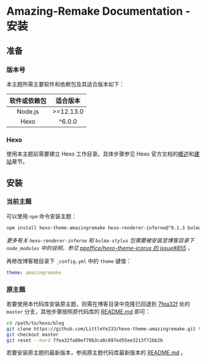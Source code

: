 # Amazing-Remake Documentation - 安装

## 准备

### 版本号

本主题所需主要软件和依赖包及其适合版本如下：

| 软件或依赖包 | 适合版本 |
| :-: | :-: |
| Node.js | >=12.13.0 |
| Hexo | ^6.0.0 |

### Hexo

使用本主题前需要建立 Hexo 工作目录。具体步骤参见 Hexo 官方文档的[概述](https://hexo.io/zh-cn/docs/)和[建站](https://hexo.io/zh-cn/docs/setup)章节。

## 安装

### 当前主题

可以使用 `npm` 命令安装主题：

```bash
npm install hexo-theme-amazingremake hexo-renderer-inferno@^0.1.3 bulma-stylus@0.8.0 --save
```

*更多有关 `hexo-renderer-inferno` 和 `bulma-stylus` 包需要被安装至博客目录下 `node_modules` 中的说明，参见 [ppoffice/hexo-theme-icarus 的 issue#855](https://github.com/ppoffice/hexo-theme-icarus/issues/855#issuecomment-812881200) 。*

再修改博客根目录下 `_config.yml` 中的 `theme` 键值：

```yml
theme: amazingremake
```

### 原主题

若要使用本代码库安装原主题，则需在博客目录中克隆已回退到 [7fea32f](https://github.com/LittleYe233/hexo-theme-amazingremake/tree/7fea32fa88ef79b3ca0c697ed55ee3213f72bb2b) 处的 `master` 分支，其他步骤按照原代码库的 [README.md](https://github.com/LittleYe233/hexo-theme-amazingremake/blob/7fea32fa88ef79b3ca0c697ed55ee3213f72bb2b/README.md) 即可：

```bash
cd /path/to/hexo/blog
git clone https://github.com/LittleYe233/hexo-theme-amazingremake.git themes/amazing
git checkout master
git reset --hard 7fea32fa88ef79b3ca0c697ed55ee3213f72bb2b
```

若要安装原主题的最新版本，参阅原主题代码库最新版本的 [README.md](https://github.com/removeif/hexo-theme-amazing/blob/master/README.md) 。